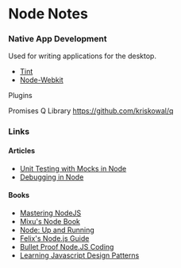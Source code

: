 # Node Notes

### Native App Development

Used for writing applications for the desktop.

- [Tint](https://github.com/trueinteractions/tint2)
- [Node-Webkit](https://github.com/rogerwang/node-webkit)


Plugins 

Promises Q Library 
https://github.com/kriskowal/q



### Links

#### Articles 

- [Unit Testing with Mocks in Node](http://vansande.org/2015/03/22/unit_testing_with_mocks_in_node_js/)
- [Debugging in Node](http://fullstackforum.com/software/2014/08/28/debugging-in-nodejs-part-1-the-basics/)

#### Books

- [Mastering NodeJS](http://theneodesign.com/best-free-node-js-ebooks/)
- [Mixu's Node Book](http://book.mixu.net/node/)
- [Node: Up and Running](http://chimera.labs.oreilly.com/books/1234000001808/index.html)
- [Felix's Node.js Guide](http://nodeguide.com/)
- [Bullet Proof Node.JS Coding](http://stella.laurenzo.org/2011/03/bulletproof-node-js-coding/)
- [Learning Javascript Design Patterns](http://www.addyosmani.com/resources/essentialjsdesignpatterns/book/#categoriesofdesignpatterns)

